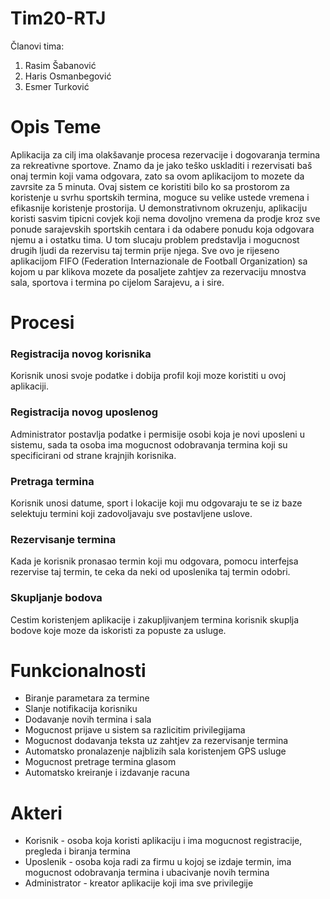 # Tim20-RTJ

Članovi tima:

1. Rasim Šabanović  
2. Haris Osmanbegović
3. Esmer Turković

# Opis Teme

Aplikacija za cilj ima olakšavanje procesa rezervacije i dogovaranja termina za rekreativne sportove. Znamo da je jako teško uskladiti i rezervisati baš onaj termin koji vama odgovara, zato sa ovom aplikacijom to mozete da zavrsite za 5 minuta. Ovaj sistem ce koristiti bilo ko sa prostorom za koristenje u svrhu sportskih termina, moguce su velike ustede vremena i efikasnije koristenje prostorija. U demonstrativnom okruzenju, aplikaciju koristi sasvim tipicni covjek koji nema dovoljno vremena da prodje kroz sve ponude sarajevskih sportskih centara i da odabere ponudu koja odgovara njemu a i ostatku tima. U tom slucaju problem predstavlja i mogucnost drugih ljudi da rezervisu taj termin prije njega. Sve ovo je rijeseno aplikacijom FIFO (Federation Internazionale de Football Organization) sa kojom u par klikova mozete da posaljete zahtjev za rezervaciju mnostva sala, sportova i termina po cijelom Sarajevu, a i sire.

# Procesi

### Registracija novog korisnika

Korisnik unosi svoje podatke i dobija profil koji moze koristiti u ovoj aplikaciji.

### Registracija novog uposlenog

Administrator postavlja podatke i permisije osobi koja je novi uposleni u sistemu, sada ta osoba ima mogucnost odobravanja termina koji su specificirani od strane krajnjih korisnika.

### Pretraga termina

Korisnik unosi datume, sport i lokacije koji mu odgovaraju te se iz baze selektuju termini koji zadovoljavaju sve postavljene uslove.

### Rezervisanje termina

Kada je korisnik pronasao termin koji mu odgovara, pomocu interfejsa rezervise taj termin, te ceka da neki od uposlenika taj termin odobri.

### Skupljanje bodova

Cestim koristenjem aplikacije i zakupljivanjem termina korisnik skuplja bodove koje moze da iskoristi za popuste za usluge.

# Funkcionalnosti

- Biranje parametara za termine
- Slanje notifikacija korisniku
- Dodavanje novih termina i sala
- Mogucnost prijave u sistem sa razlicitim privilegijama
- Mogucnost dodavanja teksta uz zahtjev za rezervisanje termina
- Automatsko pronalazenje najblizih sala koristenjem GPS usluge
- Mogucnost pretrage termina glasom
- Automatsko kreiranje i izdavanje racuna

# Akteri

- Korisnik - osoba koja koristi aplikaciju i ima mogucnost registracije, pregleda i biranja termina
- Uposlenik - osoba koja radi za firmu u kojoj se izdaje termin, ima mogucnost odobravanja termina i ubacivanje novih termina
- Administrator - kreator aplikacije koji ima sve privilegije




